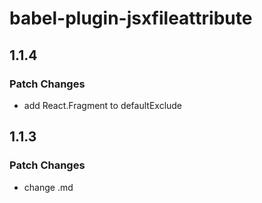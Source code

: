 # babel-plugin-jsxfileattribute

## 1.1.4

### Patch Changes

-   add React.Fragment to defaultExclude

## 1.1.3

### Patch Changes

-   change .md
